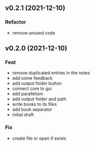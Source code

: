 ## v0.2.1 (2021-12-10)

### Refactor

- remove unused code

## v0.2.0 (2021-12-10)

### Feat

- remove duplicated entries in the notes
- add some feedback
- add output folder button
- connect core to gui
- add parallelism
- add output folder and path
- write books to its files
- add book separator
- initial draft

### Fix

- create file or open if exists
